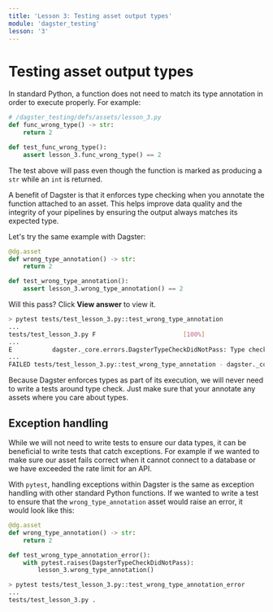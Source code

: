 ```yaml
---
title: 'Lesson 3: Testing asset output types'
module: 'dagster_testing'
lesson: '3'
---
```


# Testing asset output types

In standard Python, a function does not need to match its type annotation in order to execute properly. For example:

```python
# /dagster_testing/defs/assets/lesson_3.py
def func_wrong_type() -> str:
    return 2
```

```python
def test_func_wrong_type():
    assert lesson_3.func_wrong_type() == 2
```

The test above will pass even though the function is marked as producing a `str` while an `int` is returned.

A benefit of Dagster is that it enforces type checking when you annotate the function attached to an asset. This helps improve data quality and the integrity of your pipelines by ensuring the output always matches its expected type.


Let's try the same example with Dagster:

```python
@dg.asset
def wrong_type_annotation() -> str:
    return 2
```

```python
def test_wrong_type_annotation():
    assert lesson_3.wrong_type_annotation() == 2
```

Will this pass? Click **View answer** to view it.

```bash {% obfuscated="true" %}
> pytest tests/test_lesson_3.py::test_wrong_type_annotation
...
tests/test_lesson_3.py F                        [100%]
...
E           dagster._core.errors.DagsterTypeCheckDidNotPass: Type check failed for op "wrong_type_annotation" output "result" - expected type "String". Description: Value "2" of python type "int" must be a string.
...
FAILED tests/test_lesson_3.py::test_wrong_type_annotation - dagster._core.errors.DagsterTypeCheckDidNotPass: Type check failed...
```

Because Dagster enforces types as part of its execution, we will never need to write a tests around type check. Just make sure that your annotate any assets where you care about types.

## Exception handling

While we will not need to write tests to ensure our data types, it can be beneficial to write tests that catch exceptions. For example if we wanted to make sure our asset fails correct when it cannot connect to a database or we have exceeded the rate limit for an API.

With `pytest`, handling exceptions within Dagster is the same as exception handling with other standard Python functions. If we wanted to write a test to ensure that the `wrong_type_annotation` asset would raise an error, it would look like this:

```python
@dg.asset
def wrong_type_annotation() -> str:
    return 2
```

```python
def test_wrong_type_annotation_error():
    with pytest.raises(DagsterTypeCheckDidNotPass):
        lesson_3.wrong_type_annotation()
```

```bash
> pytest tests/test_lesson_3.py::test_wrong_type_annotation_error
...
tests/test_lesson_3.py .                                                          [100%]
```